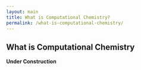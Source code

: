 ```yaml
---
layout: main
title: What is Computational Chemistry?
permalink: /what-is-computational-chemistry/
---
```


<head>
  <style>
    p {
      overflow: hidden;
    }
  </style>
</head>

## What is Computational Chemistry ## 


**Under Construction** 

